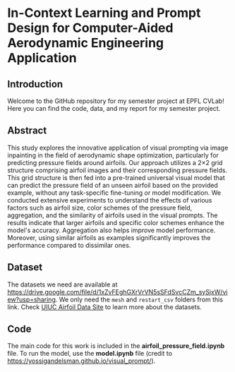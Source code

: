 # In-Context Learning and Prompt Design for Computer-Aided Aerodynamic Engineering Application

## Introduction
Welcome to the GitHub repository for my semester project at EPFL CVLab! Here you can find the code, data, and my report for my semester project.

## Abstract
This study explores the innovative application of visual prompting via image inpainting in the field of aerodynamic shape optimization, particularly for predicting pressure fields around airfoils. Our approach utilizes a $2\times$2 grid structure comprising airfoil images and their corresponding pressure fields. This grid structure is then fed into a pre-trained universal visual model that can predict the pressure field of an unseen airfoil based on the provided example, without any task-specific fine-tuning or model modification. We conducted extensive experiments to understand the effects of various factors such as airfoil size, color schemes of the pressure field, aggregation, and the similarity of airfoils used in the visual prompts. The results indicate that larger airfoils and specific color schemes enhance the model's accuracy. Aggregation also helps improve model performance. Moreover, using similar airfoils as examples significantly improves the performance compared to dissimilar ones.

## Dataset
The datasets we need are available at https://drive.google.com/file/d/1xZvFEghGXrVrVN5sSFdSvcCZm_sySjxW/view?usp=sharing. We only need the `mesh` and `restart_csv` folders from this link. Check [UIUC Airfoil Data Site](https://m-selig.ae.illinois.edu/ads.html) to learn more about the datasets.

## Code
The main code for this work is included in the **airfoil_pressure_field.ipynb** file. To run the model, use the **model.ipynb** file (credit to https://yossigandelsman.github.io/visual_prompt/). 
